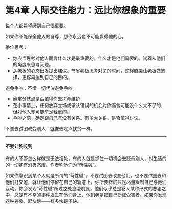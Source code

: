 # 第4章 人际交往能力：远比你想象的重要

每个人都希望感到自己很重要。

如果你不能保全他人的自尊，那你永远也不可能赢得他的心。



换位思考：

- 你应当思考对他人而言什么才是最重要的。什么才是他们需要的。试着从他们的角度来思考问题。
- 从老板的心态出发提出建议。节省老板思考对策的时间，这样直接让老板做选择，更容易达到自己的目的。



避免争吵：不惜一切代价避免争吵。

- 确定分歧点是否值得你去拼命维护
- 在小事情上，任何放弃立场或承认错误的机会对你而言可能没什么大不了的，但对他人却可能举足轻重的。
- 争吵之前，确定跟自己有没有关系。有多大关系。是否值得讨论。



不要去试图改变别人：就像去定点扶贫一样。



----

#### 不要让狗咬到

有的人不管怎么样就是无法相处，有的人就是抓住一切机会去贬低别人，对生活的的一切抱有消极态度。作者称他们为“苛性碱”。

如果你意识到某个人就是所谓的“苛性碱”，不要试图去改变他们，也不要试图去和他们打交道，就让他们停留在自己的轨迹上，你所要做的只是尽量限制自己与他们互动。你会发现“苛性碱”所过之处痕迹明显，他们似乎总是卷入某种形式的悲剧之中，总是有不幸的事件发生在他们身上，他们老是把自己扮成受害者。如果你发现这种迹象，赶快跑——有多快跑多快。